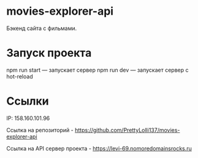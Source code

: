 # movies-explorer-api

Бэкенд сайта с фильмами.

# Запуск проекта

npm run start — запускает сервер
npm run dev — запускает сервер с hot-reload

# Ссылки

IP: 158.160.101.96

Ссылка на репозиторий - https://github.com/PrettyLolli137/movies-explorer-api

Ссылка на API сервер проекта - https://levi-69.nomoredomainsrocks.ru
